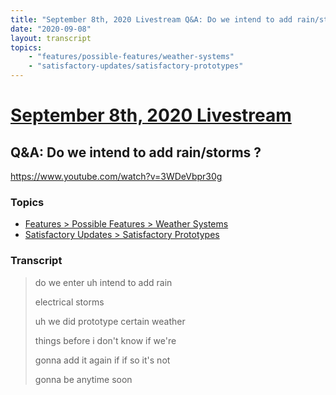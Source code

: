 ```yaml
---
title: "September 8th, 2020 Livestream Q&A: Do we intend to add rain/storms ?"
date: "2020-09-08"
layout: transcript
topics:
    - "features/possible-features/weather-systems"
    - "satisfactory-updates/satisfactory-prototypes"
---
```

# [September 8th, 2020 Livestream](../2020-09-08.md)
## Q&A: Do we intend to add rain/storms ?
https://www.youtube.com/watch?v=3WDeVbpr30g

### Topics
* [Features > Possible Features > Weather Systems](../topics/features/possible-features/weather-systems.md)
* [Satisfactory Updates > Satisfactory Prototypes](../topics/satisfactory-updates/satisfactory-prototypes.md)

### Transcript

> do we enter uh intend to add rain
>
> electrical storms
>
> uh we did prototype certain weather
>
> things before i don't know if we're
>
> gonna add it again if if so it's not
>
> gonna be anytime soon
